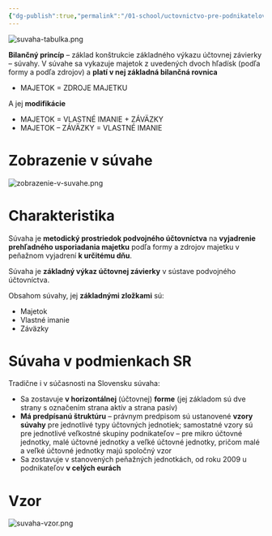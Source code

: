 ```yaml
---
{"dg-publish":true,"permalink":"/01-school/uctovnictvo-pre-podnikatelov/suvaha/","tags":["year2","winterSemester","uniUpP"]}
---
```


![suvaha-tabulka.png](/img/user/06%20-%20Images/suvaha-tabulka.png)

**Bilančný princíp** – základ konštrukcie základného výkazu účtovnej závierky – súvahy.
V súvahe sa vykazuje majetok z uvedených dvoch hľadísk (podľa formy a podľa zdrojov) a **platí v nej základná bilančná rovnica**
- MAJETOK = ZDROJE MAJETKU

A jej **modifikácie**
- MAJETOK = VLASTNÉ IMANIE + ZÁVÄZKY
- MAJETOK – ZÁVÄZKY = VLASTNÉ IMANIE

# Zobrazenie v súvahe
![zobrazenie-v-suvahe.png](/img/user/06%20-%20Images/zobrazenie-v-suvahe.png)

# Charakteristika
Súvaha je **metodický prostriedok podvojného účtovníctva** na **vyjadrenie prehľadného usporiadania majetku** podľa formy a zdrojov majetku v peňažnom vyjadrení **k určitému dňu**.

Súvaha je **základný výkaz účtovnej závierky** v sústave podvojného účtovníctva.

Obsahom súvahy, jej **základnými zložkami** sú:
- Majetok
- Vlastné imanie
- Záväzky

# Súvaha v podmienkach SR
Tradične i v súčasnosti na Slovensku súvaha:
- Sa zostavuje **v horizontálnej** (účtovnej) **forme** (jej základom sú dve strany s označením strana aktív a strana pasív)
- **Má predpísanú štruktúru** – právnym predpisom sú ustanovené **vzory súvahy** pre jednotlivé typy účtovných jednotiek; samostatné vzory sú pre jednotlivé veľkostné skupiny podnikateľov – pre mikro účtovné jednotky, malé účtovné jednotky a veľké účtovné jednotky, pričom malé a veľké účtovné jednotky majú spoločný vzor
- Sa zostavuje v stanovených peňažných jednotkách, od roku 2009 u podnikateľov **v celých eurách**

# Vzor
![suvaha-vzor.png](/img/user/06%20-%20Images/suvaha-vzor.png)